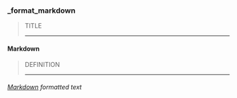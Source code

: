 ### _format_markdown



> TITLE
> 
> ------

#### Markdown



> DEFINITION
> 
> ------

###### [Markdown](https://en.wikipedia.org/wiki/Markdown) formatted text